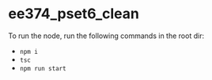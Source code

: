 # ee374_pset6_clean

To run the node, run the following commands in the root dir:

* `npm i`
* `tsc`
* `npm run start`
